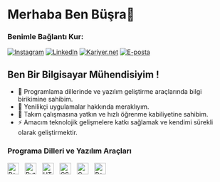 # Merhaba Ben Büşra👋 
### Benimle Bağlantı Kur:
[![Instagram](https://img.shields.io/badge/Instagram-%23E4405F.svg?&style=for-the-badge&logo=Instagram&logoColor=white)](https://www.instagram.com/busrak.80)
[![LinkedIn](https://img.shields.io/badge/LinkedIn-%230077B5.svg?&style=for-the-badge&logo=LinkedIn&logoColor=white)](https://www.linkedin.com/in/Büşra_Parlak)
[![Kariyer.net](https://img.shields.io/badge/Kariyer.net-%23000000.svg?&style=for-the-badge&logo=Kariyer.net&logoColor=white)](https://www.kariyer.net/)
[![E-posta](https://img.shields.io/badge/E-posta-%23D14836.svg?&style=for-the-badge&logo=Gmail&logoColor=white)](mailto:busra.parlak80@outlook.com)



## Ben Bir Bilgisayar Mühendisiyim !

- 🔭 Programlama dillerinde ve yazılım geliştirme araçlarında bilgi birikimine sahibim.
- 🌱 Yenilikçi uygulamalar hakkında meraklıyım.
- 👯 Takım çalışmasına yatkın ve hızlı öğrenme kabiliyetine sahibim.
- ⚡ Amacım teknolojik gelişmelere katkı sağlamak ve kendimi sürekli olarak geliştirmektir.



### Programa Dilleri ve Yazılım Araçları

[<img align="left" alt="Raspberry Pi" width="26px" src="https://cdn.jsdelivr.net/gh/devicons/devicon/icons/raspberrypi/raspberrypi-original.svg" style="padding-right:10px;" />](https://www.raspberrypi.org/)
[<img align="left" alt="Python" width="26px" src="https://cdn.jsdelivr.net/gh/devicons/devicon/icons/python/python-original.svg" style="padding-right:10px;" />](https://www.python.org/)
[<img align="left" alt="HTML5" width="26px" src="https://cdn.jsdelivr.net/gh/devicons/devicon/icons/html5/html5-original.svg" style="padding-right:10px;" />](https://developer.mozilla.org/en-US/docs/Web/HTML)
[<img align="left" alt="CSS3" width="26px" src="https://cdn.jsdelivr.net/gh/devicons/devicon/icons/css3/css3-original.svg" style="padding-right:10px;" />](https://developer.mozilla.org/en-US/docs/Web/CSS)
[<img align="left" alt="C" width="26px" src="https://cdn.jsdelivr.net/gh/devicons/devicon/icons/c/c-original.svg" style="padding-right:10px;" />](https://en.wikipedia.org/wiki/C_(programming_language))
[<img align="left" alt="Raspberry Pi" width="26px" src="https://cdn.jsdelivr.net/gh/devicons/devicon/icons/raspberrypi/raspberrypi-original.svg" style="padding-right:10px;" />](https://code.visualstudio.com/)




